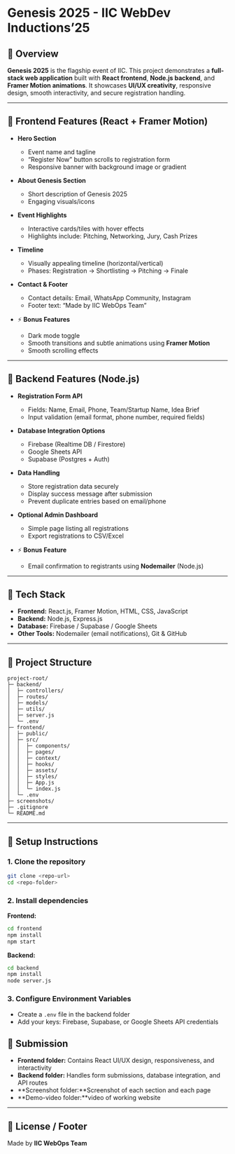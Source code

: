 # Genesis 2025 - IIC WebDev Inductions’25

## 🔹 Overview

**Genesis 2025** is the flagship event of IIC. This project demonstrates a **full-stack web application** built with **React frontend**, **Node.js backend**, and **Framer Motion animations**.
It showcases **UI/UX creativity**, responsive design, smooth interactivity, and secure registration handling.

---

## 🔹 Frontend Features (React + Framer Motion)

* **Hero Section**

  * Event name and tagline
  * “Register Now” button scrolls to registration form
  * Responsive banner with background image or gradient
* **About Genesis Section**

  * Short description of Genesis 2025
  * Engaging visuals/icons
* **Event Highlights**

  * Interactive cards/tiles with hover effects
  * Highlights include: Pitching, Networking, Jury, Cash Prizes
* **Timeline**

  * Visually appealing timeline (horizontal/vertical)
  * Phases: Registration → Shortlisting → Pitching → Finale
* **Contact & Footer**

  * Contact details: Email, WhatsApp Community, Instagram
  * Footer text: “Made by IIC WebOps Team”
* ⚡ **Bonus Features**

  * Dark mode toggle
  * Smooth transitions and subtle animations using **Framer Motion**
  * Smooth scrolling effects

---

## 🔹 Backend Features (Node.js)

* **Registration Form API**

  * Fields: Name, Email, Phone, Team/Startup Name, Idea Brief
  * Input validation (email format, phone number, required fields)
* **Database Integration Options**

  * Firebase (Realtime DB / Firestore)
  * Google Sheets API
  * Supabase (Postgres + Auth)
* **Data Handling**

  * Store registration data securely
  * Display success message after submission
  * Prevent duplicate entries based on email/phone
* **Optional Admin Dashboard**

  * Simple page listing all registrations
  * Export registrations to CSV/Excel
* ⚡ **Bonus Feature**

  * Email confirmation to registrants using **Nodemailer** (Node.js)

---

## 🔹 Tech Stack

* **Frontend:** React.js, Framer Motion, HTML, CSS, JavaScript
* **Backend:** Node.js, Express.js
* **Database:** Firebase / Supabase / Google Sheets
* **Other Tools:** Nodemailer (email notifications), Git & GitHub

---

## 🔹 Project Structure

```
project-root/
├─ backend/
│  ├─ controllers/
│  ├─ routes/
│  ├─ models/
│  ├─ utils/
│  ├─ server.js
│  └─ .env
├─ frontend/
│  ├─ public/
│  ├─ src/
│  │  ├─ components/
│  │  ├─ pages/
│  │  ├─ context/
│  │  ├─ hooks/
│  │  ├─ assets/
│  │  ├─ styles/
│  │  ├─ App.js
│  │  └─ index.js
│  └─ .env
├─ screenshots/
├─ .gitignore
└─ README.md
```

---

## 🔹 Setup Instructions

### 1. Clone the repository

```bash
git clone <repo-url>
cd <repo-folder>
```

### 2. Install dependencies

**Frontend:**

```bash
cd frontend
npm install
npm start
```

**Backend:**

```bash
cd backend
npm install
node server.js
```

### 3. Configure Environment Variables

* Create a `.env` file in the backend folder
* Add your keys: Firebase, Supabase, or Google Sheets API credentials

## 🔹 Submission

* **Frontend folder:** Contains React UI/UX design, responsiveness, and interactivity
* **Backend folder:** Handles form submissions, database integration, and API routes
* **Screenshot folder:**Screenshot of each section and each page
* **Demo-video folder:**video of working website
---
## 🔹 License / Footer
Made by **IIC WebOps Team**
```}
```

